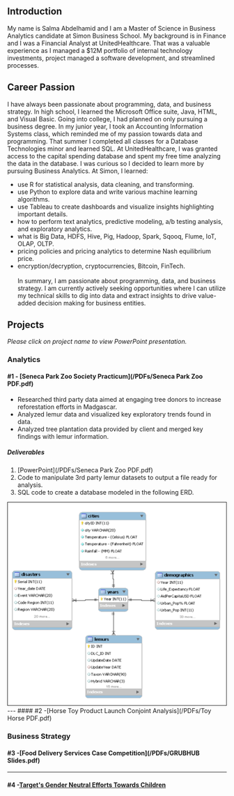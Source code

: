 
## Introduction
My name is Salma Abdelhamid and I am a Master of Science in Business Analytics candidate at Simon Business School. My background is in Finance and I was a Financial Analyst at UnitedHealthcare. That was a valuable experience as I managed a $12M portfolio of internal technology investments, project managed a software development, and streamlined processes.

## Career Passion
I have always been passionate about programming, data, and business strategy. In high school, I learned the Microsoft Office suite, Java, HTML, and Visual Basic. Going into college, I had planned on only pursuing a business degree. In my junior year, I took an Accounting Information Systems class, which reminded me of my passion towards data and programming. That summer I completed all classes for a Database Technologies minor and learned SQL. At UnitedHealthcare, I was granted access to the capital spending database and spent my free time analyzing the data in the database. I was curious so I decided to learn more by pursuing Business Analytics. At Simon, I learned:
* use R for statistical analysis, data cleaning, and transforming.
*	use Python to explore data and write various machine learning algorithms.
*	use Tableau to create dashboards and visualize insights highlighting important details.
*	how to perform text analytics, predictive modeling, a/b testing analysis, and exploratory analytics.
*	what is Big Data, HDFS, Hive, Pig, Hadoop, Spark, Sqooq, Flume, IoT, OLAP, OLTP.
*	pricing policies and pricing analytics to determine Nash equilibrium price.
*	encryption/decryption, cryptocurrencies, Bitcoin, FinTech.
<br><br>
In summary, I am passionate about programming, data, and business strategy. I am currently actively seeking opportunities where I can utilize my technical skills to dig into data and extract insights to drive value-added decision making for business entities.

## Projects

_Please click on project name to view PowerPoint presentation._
### Analytics 

#### #1 - [Seneca Park Zoo Society Practicum](/PDFs/Seneca Park Zoo PDF.pdf)
* Researched third party data aimed at engaging tree donors to increase reforestation efforts in Madgascar.
* Analyzed lemur data and visualized key exploratory trends found in data.
* Analyzed tree plantation data provided by client and merged key findings with lemur information.
##### Deliverables
1. [PowerPoint](/PDFs/Seneca Park Zoo PDF.pdf)
1. Code to manipulate 3rd party lemur datasets to output a file ready for analysis.
1. SQL code to create a database modeled in the following ERD.
<img src="ERD.png?raw=true"/>
---
#### #2 -[Horse Toy Product Launch Conjoint Analysis](/PDFs/Toy Horse PDF.pdf)




### Business Strategy

#### #3 -[Food Delivery Services Case Competition](/PDFs/GRUBHUB Slides.pdf)

---

#### #4 -[Target's Gender Neutral Efforts Towards Children](http://example.com/)


